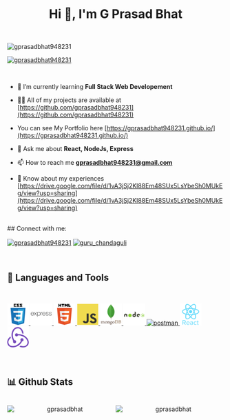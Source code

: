 <h1 align="center">Hi 👋, I'm G Prasad Bhat</h1>
<br/>
<p align="left"> <img src="https://komarev.com/ghpvc/?username=gprasadbhat948231&label=Profile%20views&color=0e75b6&style=flat" alt="gprasadbhat948231" /> </p>

<p align="left"> <a href="https://github.com/ryo-ma/github-profile-trophy"><img src="https://github-profile-trophy.vercel.app/?username=gprasadbhat948231" alt="gprasadbhat948231" /></a> </p>

<p align="left"> <a href="https://twitter.com/" target="blank"><img src="https://img.shields.io/twitter/follow/?logo=twitter&style=for-the-badge" alt="" /></a> </p>

- 🌱 I’m currently learning **Full Stack Web Developement**

- 👨‍💻 All of my projects are available at [https://github.com/gprasadbhat948231](https://github.com/gprasadbhat948231)

- You can see My Portfolio here [https://gprasadbhat948231.github.io/](https://gprasadbhat948231.github.io/)

- 💬 Ask me about **React, NodeJs, Express**

- 📫 How to reach me **gprasadbhat948231@gmail.com**

- 📄 Know about my experiences [https://drive.google.com/file/d/1vA3jSj2Kl88Em48SUx5LsYbeSh0MUkEg/view?usp=sharing](https://drive.google.com/file/d/1vA3jSj2Kl88Em48SUx5LsYbeSh0MUkEg/view?usp=sharing)

<br/>
## Connect with me:
<p align="left">
<a href="https://www.linkedin.com/in/g-prasad-bhat-1b1345155/" target="blank"><img align="center" src="https://raw.githubusercontent.com/rahuldkjain/github-profile-readme-generator/master/src/images/icons/Social/linked-in-alt.svg" alt="gprasadbhat948231" height="30" width="40" /></a>
 <a href="https://twitter.com/guru_chandaguli" target="blank"><img align="center" src="https://raw.githubusercontent.com/rahuldkjain/github-profile-readme-generator/master/src/images/icons/Social/twitter.svg" alt="guru_chandaguli" height="30" width="40" /></a>
</p>

<br/>

## 🚀 Languages and Tools
<br/>
<p align="left"> <a href="https://www.w3schools.com/css/" target="_blank" rel="noreferrer"> <img src="https://raw.githubusercontent.com/devicons/devicon/master/icons/css3/css3-original-wordmark.svg" alt="css3" width="50" height="50"/> </a> <a href="https://expressjs.com" target="_blank" rel="noreferrer"> <img src="https://raw.githubusercontent.com/devicons/devicon/master/icons/express/express-original-wordmark.svg" alt="express" width="50" height="50"/> </a> <a href="https://www.w3.org/html/" target="_blank" rel="noreferrer"> <img src="https://raw.githubusercontent.com/devicons/devicon/master/icons/html5/html5-original-wordmark.svg" alt="html5" width="50" height="50"/> </a> <a href="https://developer.mozilla.org/en-US/docs/Web/JavaScript" target="_blank" rel="noreferrer"> <img src="https://raw.githubusercontent.com/devicons/devicon/master/icons/javascript/javascript-original.svg" alt="javascript" width="50" height="50"/> </a> <a href="https://www.mongodb.com/" target="_blank" rel="noreferrer"> <img src="https://raw.githubusercontent.com/devicons/devicon/master/icons/mongodb/mongodb-original-wordmark.svg" alt="mongodb" width="50" height="50"/> </a> <a href="https://nodejs.org" target="_blank" rel="noreferrer"> <img src="https://raw.githubusercontent.com/devicons/devicon/master/icons/nodejs/nodejs-original-wordmark.svg" alt="nodejs" width="50" height="50"/> </a> <a href="https://postman.com" target="_blank" rel="noreferrer"> <img src="https://www.vectorlogo.zone/logos/getpostman/getpostman-icon.svg" alt="postman" width="50" height="50"/> </a> <a href="https://reactjs.org/" target="_blank" rel="noreferrer"> <img src="https://raw.githubusercontent.com/devicons/devicon/master/icons/react/react-original-wordmark.svg" alt="react" width="50" height="50"/> </a> <a href="https://redux.js.org" target="_blank" rel="noreferrer"> <img src="https://raw.githubusercontent.com/devicons/devicon/master/icons/redux/redux-original.svg" alt="redux" width="50" height="50"/> </a> </p>

<br/>

## 📊 Github Stats
<br/>
<div align="center" style="display: flex; flex-wrap: nowrap;">
    <img width="420" src="https://github-readme-stats.vercel.app/api/?username=gprasadbhat948231&show_icons=true&hide_border=true&include_all_commits=true" alt="gprasadbhat" />
    <img width="420" src="https://github-readme-streak-stats.herokuapp.com?user=gprasadbhat948231&hide_border=true" alt="gprasadbhat" />
</div>
